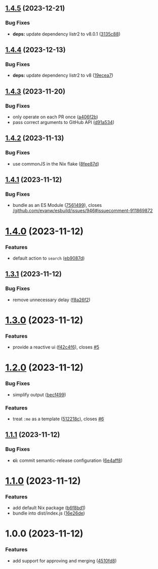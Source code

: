 ## [1.4.5](https://github.com/EricCrosson/batch-edit-prs/compare/v1.4.4...v1.4.5) (2023-12-21)


### Bug Fixes

* **deps:** update dependency listr2 to v8.0.1 ([3135c88](https://github.com/EricCrosson/batch-edit-prs/commit/3135c887d020bea15e2ce2fe73083375a0406b53))

## [1.4.4](https://github.com/EricCrosson/batch-edit-prs/compare/v1.4.3...v1.4.4) (2023-12-13)


### Bug Fixes

* **deps:** update dependency listr2 to v8 ([19ecea7](https://github.com/EricCrosson/batch-edit-prs/commit/19ecea743ca0e65c2027cfaef61c617eef0d0b0a))

## [1.4.3](https://github.com/EricCrosson/batch-edit-prs/compare/v1.4.2...v1.4.3) (2023-11-20)


### Bug Fixes

* only operate on each PR once ([a406f2b](https://github.com/EricCrosson/batch-edit-prs/commit/a406f2b233bcc8d69aaeb60e3cc3b5c768ef6446))
* pass correct arguments to GitHub API ([d91a534](https://github.com/EricCrosson/batch-edit-prs/commit/d91a5344c9b96b2aa4b21ea6aad1376e77fcf49c))

## [1.4.2](https://github.com/EricCrosson/batch-edit-prs/compare/v1.4.1...v1.4.2) (2023-11-13)


### Bug Fixes

* use commonJS in the Nix flake ([8fee87d](https://github.com/EricCrosson/batch-edit-prs/commit/8fee87da2cc22a6319c009602ebd7aeb031cd3c2))

## [1.4.1](https://github.com/EricCrosson/batch-edit-prs/compare/v1.4.0...v1.4.1) (2023-11-12)


### Bug Fixes

* bundle as an ES Module ([7561499](https://github.com/EricCrosson/batch-edit-prs/commit/7561499a25857e9cf6a1cd775ab110599de9f2d5)), closes [/github.com/evanw/esbuild/issues/946#issuecomment-911869872](https://github.com//github.com/evanw/esbuild/issues/946/issues/issuecomment-911869872)

# [1.4.0](https://github.com/EricCrosson/batch-edit-prs/compare/v1.3.1...v1.4.0) (2023-11-12)


### Features

* default action to `search` ([eb9087d](https://github.com/EricCrosson/batch-edit-prs/commit/eb9087d0126b5ee78a09eb3c65c27afea665918c))

## [1.3.1](https://github.com/EricCrosson/batch-edit-prs/compare/v1.3.0...v1.3.1) (2023-11-12)


### Bug Fixes

* remove unnecessary delay ([f8a26f2](https://github.com/EricCrosson/batch-edit-prs/commit/f8a26f28da7b49e340288ba2ae488b05ecd66979))

# [1.3.0](https://github.com/EricCrosson/batch-edit-prs/compare/v1.2.0...v1.3.0) (2023-11-12)


### Features

* provide a reactive ui ([f42c4f6](https://github.com/EricCrosson/batch-edit-prs/commit/f42c4f6d7678d8f6b73d94123c3ec849ae625065)), closes [#5](https://github.com/EricCrosson/batch-edit-prs/issues/5)

# [1.2.0](https://github.com/EricCrosson/batch-edit-prs/compare/v1.1.1...v1.2.0) (2023-11-12)


### Bug Fixes

* simplify output ([becf499](https://github.com/EricCrosson/batch-edit-prs/commit/becf499f0c8ab822ac02a7d565f31b76c9f4c7f4))


### Features

* treat `:me` as a template ([512218c](https://github.com/EricCrosson/batch-edit-prs/commit/512218c22b738e545a8833e0fa8aa12b3bb109ce)), closes [#6](https://github.com/EricCrosson/batch-edit-prs/issues/6)

## [1.1.1](https://github.com/EricCrosson/batch-edit-prs/compare/v1.1.0...v1.1.1) (2023-11-12)


### Bug Fixes

* **ci:** commit semantic-release configuration ([6e4aff8](https://github.com/EricCrosson/batch-edit-prs/commit/6e4aff88f37695c25a65bf750f2703c889210a95))

# [1.1.0](https://github.com/EricCrosson/batch-edit-prs/compare/v1.0.0...v1.1.0) (2023-11-12)


### Features

* add default Nix package ([b6f8bd1](https://github.com/EricCrosson/batch-edit-prs/commit/b6f8bd1b3dafbf0ce632b043cdaa5c00976ae600))
* bundle into dist/index.js ([16e26de](https://github.com/EricCrosson/batch-edit-prs/commit/16e26de1f131fc35215c9793403fe3fc6dce9380))

# 1.0.0 (2023-11-12)


### Features

* add support for approving and merging ([4510fd8](https://github.com/EricCrosson/batch-edit-prs/commit/4510fd8d48b49d34334c32768ab47616b65e1eed))
